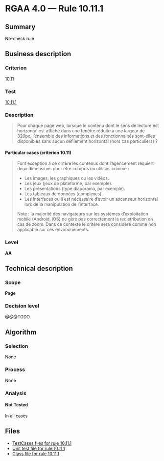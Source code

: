 # RGAA 4.0 — Rule 10.11.1

## Summary

No-check rule

## Business description

### Criterion

[10.11](https://www.numerique.gouv.fr/publications/rgaa-accessibilite/methode/criteres/#crit-10-11)

### Test

[10.11.1](https://www.numerique.gouv.fr/publications/rgaa-accessibilite/methode/criteres/#test-10-11-1)

### Description

> Pour chaque page web, lorsque le contenu dont le sens de lecture est horizontal est affiché dans une fenêtre réduite à une largeur de 320px, l’ensemble des informations et des fonctionnalités sont-elles disponibles sans aucun défilement horizontal (hors cas particuliers) ?

#### Particular cases (criterion 10.11)

> Font exception à ce critère les contenus dont l’agencement requiert deux dimensions pour être compris ou utilisés comme :
> 
> * Les images, les graphiques ou les vidéos.
> * Les jeux (jeux de plateforme, par exemple).
> * Les présentations (type diaporama, par exemple).
> * Les tableaux de données (complexes).
> * Les interfaces où il est nécessaire d’avoir un ascenseur horizontal lors de la manipulation de l’interface.
> 
> Note : la majorité des navigateurs sur les systèmes d’exploitation mobile (Android, iOS) ne gère pas correctement la redistribution en cas de zoom. Dans ce contexte le critère sera considéré comme non applicable sur ces environnements.

### Level

**AA**


## Technical description

### Scope

**Page**

### Decision level

@@@TODO


## Algorithm

### Selection

None

### Process

None

### Analysis

#### Not Tested

In all cases


## Files

- [TestCases files for rule 10.11.1](https://gitlab.com/asqatasun/Asqatasun/-/tree/master/rules/rules-rgaa4.0/src/test/resources/testcases/rgaa40/Rgaa40Rule101101/)
- [Unit test file for rule 10.11.1](https://gitlab.com/asqatasun/Asqatasun/-/blob/master/rules/rules-rgaa4.0/src/test/java/org/asqatasun/rules/rgaa40/Rgaa40Rule101101Test.java)
- [Class file for rule 10.11.1](https://gitlab.com/asqatasun/Asqatasun/-/blob/master/rules/rules-rgaa4.0/src/main/java/org/asqatasun/rules/rgaa40/Rgaa40Rule101101.java)


